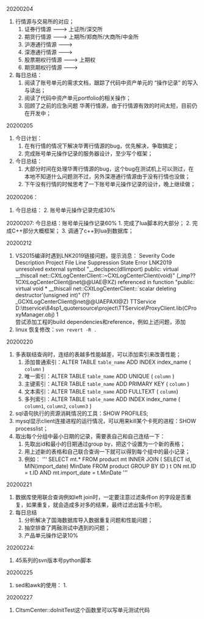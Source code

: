 20200204
1. 行情源与交易所的对应；
    1. 证券行情源     ---> 上证所/深交所
    2. 期货行情源     ---> 上期所/郑商所/大商所/中金所
    3. 沪港通行情源   ---> 
    4. 深港通行情源   ---> 
    5. 股票期权行情源 ---> 上期权
    6. 期货期权行情源 ---> 
2. 每日总结：
    1. 阅读了账号单元的需求文档，跟踪了代码中资产单元的 “操作记录” 的写入与读出；
    2. 阅读了代码中资产单元portfolio的相关操作；
    3. 回顾了之前的应急问题 华菁行情源，由于行情源有效的时间太短，目前仍在开发中；
    
20200205
1. 今日计划：
    1. 在有行情的情况下解决华菁行情源的bug，优先解决，争取搞定；
    2. 完成账号单元操作记录的服务器设计，至少写个框架；
2. 今日总结：
    1. 大部分时间在处理华菁行情源的bug，这个bug在测试机上可以测过，在本地不知道什么问题测不过，另外深港通行情源由于没有行情也没做；
    2. 下午没有行情的时候思考了一下账号单元操作记录的设计，晚上继续做；
    
20200206：
1. 今日总结：
    2. 账号单元操作记录完成30%
    
20200207:
今日总结：账号单元操作记录60%
    1. 完成了lua脚本的大部分；
    2. 完成C++部分大概框架；
    3. 调通了c++到lua到数据库；
    
20200212
1. VS2015编译时遇到LNK2019链接问题，提示消息：
Severity	Code	Description	Project	File	Line	Suppression State
Error	LNK2019	unresolved external symbol "__declspec(dllimport) public: virtual __thiscall net::CXtLogCenterClient::~CXtLogCenterClient(void)" (__imp_??1CXtLogCenterClient@net@@UAE@XZ) referenced in function "public: virtual void * __thiscall net::CXtLogCenterClient::`scalar deleting destructor'(unsigned int)" (??_GCXtLogCenterClient@net@@UAEPAXI@Z)	TTService	D:\ttservice\84sp1_quotersource\project\TTService\ProxyClient.lib(CProxyManager.obj)	1	
尝试添加工程的build dependencies和reference，例如上述问题，添加
2. linux 恢复修改：`svn revert -R .`

20200220
1. 多表联结查询时，连结的表越多性能越差，可以添加索引来改善性能；
    1. 添加普通索引：ALTER TABLE `table_name` ADD INDEX index_name ( `column` ) 
    2. 唯一索引：ALTER TABLE `table_name` ADD UNIQUE ( `column` ) 
    3. 主键索引：ALTER TABLE `table_name` ADD PRIMARY KEY ( `column` )
    4. 文本索引：ALTER TABLE `table_name` ADD FULLTEXT ( `column`) 
    5. 多列索引：ALTER TABLE `table_name` ADD INDEX index_name ( `column1`, `column2`, `column3` )
2. sql语句执行的资源消耗情况的工具：SHOW PROFILES;    
3. mysql显示client连接进程的运行情况，可以用来kill某个卡死的进程：SHOW processlist；
4. 取出每个分组中最小日期的记录，需要表自己和自己连结一下：
    1. 先取出id和最小的日期通过group by，把这个设置为一个新的表格；
    2. 用上述新的表格和自己联合查询一下就可以得到每个组中的最小记录；
    3. 例如：
        '''
            SELECT mt.* FROM product mt
            INNER JOIN (
                SELECT
                    id,
                    MIN(import_date) MinDate
                FROM
                    product
                GROUP BY
                    ID
            ) t ON mt.ID = t.ID
            AND mt.import_date = t.MinDate
        '''

20200221
1. 数据库使用联合查询例如left join时，一定要注意过滤条件on 的字段是否重复，如果重复，就会造成多对多的结果，最终过滤出笛卡尔积。
2. 每日总结
    1. 分析解决了国海数据库导入数据重复问题和性能问题；
    2. 抽空排查了两融测试中遇到的问题；
    3. 产品单元操作记录10%

20200224:    
1. 45系列的svn版本号python脚本

20200225
1. sed和awk的使用：
    1. 

20200227
1. CItsmCenter::doInitTest这个函数里可以写单元测试代码





































